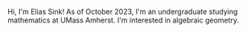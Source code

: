 Hi, I'm Elias Sink! As of October 2023, I'm an undergraduate studying mathematics at UMass Amherst. I'm interested in algebraic geometry.
